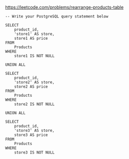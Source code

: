 https://leetcode.com/problems/rearrange-products-table

```postgresql
-- Write your PostgreSQL query statement below

SELECT
    product_id,
    'store1' AS store,
    store1 AS price
FROM
    Products
WHERE
    store1 IS NOT NULL

UNION ALL

SELECT
    product_id,
    'store2' AS store,
    store2 AS price
FROM
    Products
WHERE
    store2 IS NOT NULL

UNION ALL

SELECT
    product_id,
    'store3' AS store,
    store3 AS price
FROM
    Products
WHERE
    store3 IS NOT NULL
```